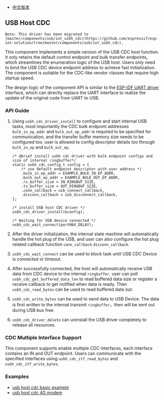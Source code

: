 * [中文版本](./README_cn.md)

## USB Host CDC

```
Note: This driver has been migrated to [master/components/usb/iot_usbh_cdc](https://github.com/espressif/esp-iot-solution/tree/master/components/usb/iot_usbh_cdc),
```

This component implements a simple version of the USB CDC host function. It only retains the default control endpoint and bulk transfer endpoints, which streamlines the enumeration logic of the USB host. Users only need to bind the USB CDC device endpoint address to achieve fast Initialization. The component is suitable for the CDC-like vendor classes that require high startup speed.

The design logic of the component API is similar to the [ESP-IDF UART driver](https://docs.espressif.com/projects/esp-idf/en/latest/esp32s2/api-reference/peripherals/uart.html) interface, which can directly replace the UART interface to realize the update of the original code from UART to USB.

### API Guide

1. Using `usbh_cdc_driver_install` to configure and start internal USB tasks, most importantly the CDC bulk endpoint addresses `bulk_in_ep_addr` and `bulk_out_ep_addr` is required to be specified for communication, and the transfer buffer memory size needs to be configured too. user is allowed to config descriptor details too through `bulk_in_ep` and `bulk_out_ep`.

    ```
    /* @brief install usbh cdc driver with bulk endpoint configs and size of internal ringbuffer*/
    static usbh_cdc_config_t config = {
        /* use default endpoint descriptor with user address */
        .bulk_in_ep_addr = EXAMPLE_BULK_IN_EP_ADDR,
        .bulk_out_ep_addr = EXAMPLE_BULK_OUT_EP_ADDR,
        .rx_buffer_size = IN_RINGBUF_SIZE,
        .tx_buffer_size = OUT_RINGBUF_SIZE,
        .conn_callback = usb_connect_callback,
        .disconn_callback = usb_disconnect_callback,
    };

    /* install USB host CDC driver */
    usbh_cdc_driver_install(&config);

    /* Waiting for USB device connected */
    usbh_cdc_wait_connect(portMAX_DELAY);
    ```

2. After the driver initialization, the internal state machine will automatically handle the hot plug of the USB, and user can also configure the hot plug related callback function `conn_callback` `disconn_callback`.
3. `usbh_cdc_wait_connect` can be used to block task until USB CDC Device is connected or timeout.
4. After successfully connected, the host will automatically receive USB data from CDC device to the internal `ringbuffer`, user can poll `usbh_cdc_get_buffered_data_len` to read buffered data size or register a receive callback to get notified when data is ready. Then `usbh_cdc_read_bytes` can be used to read buffered data out.
5. `usbh_cdc_write_bytes` can be used to send data to USB Device. The data is first written to the internal transmit `ringbuffer`，then will be sent out during USB bus free.
6. `usbh_cdc_driver_delete` can uninstall the USB driver completely to release all resources.

### CDC Multiple Interface Support

This component supports enable multiple CDC interfaces, each interface contains an IN and OUT endpoint. Users can communicate with the specified interfaces using `usbh_cdc_itf_read_bytes` and `usbh_cdc_itf_write_bytes`.

### Examples

* [usb host cdc basic example](../../../examples/usb/host/usb_cdc_basic)
* [usb host cdc 4G modem](../../../examples/usb/host/usb_cdc_4g_module)